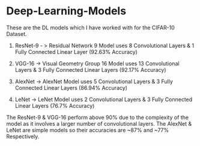 # Deep-Learning-Models

These are the DL models which I have worked with for the CIFAR-10 Dataset.

1. ResNet-9 - > Residual Network 9 Model uses 8 Convolutional Layers & 1 Fully Connected Linear Layer (92.63% Accuracy)

2. VGG-16 -> Visual Geometry Group 16 Model uses 13 Convolutional Layers & 3 Fully Connected Linear Layers (92.17% Accuracy)

3. AlexNet -> AlexNet Model uses 5 Convolutional Layers & 3 Fully Connected Linear Layers (86.94% Accuracy)

4. LeNet -> LeNet Model uses 2 Convolutional Layers & 3 Fully Connected Linear Layers (76.7% Accuracy)

The ResNet-9 & VGG-16 perform above 90% due to the complexity of the model as it involves a larger number of convolutional layers. The AlexNet & LeNet are simple models so their accuracies are ~87% and ~77% Respectively.

